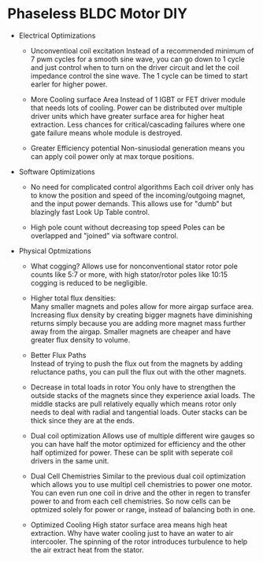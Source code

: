 # Phaseless BLDC Motor DIY

* Electrical Optimizations

    + Unconventioal coil excitation
Instead of a recommended minimum of 7 pwm cycles for a smooth sine wave, you can go down to 1 cycle and just control when to turn on the driver circuit and let the coil impedance control the sine wave. The 1 cycle can be timed to start earler for higher power.
    
    + More Cooling surface Area 
Instead of 1 IGBT or FET driver module that needs lots of cooling. Power can be distributed over multiple driver units which have greater surface area for higher heat extraction. Less chances for critical/cascading failures where one gate failure means whole module is destroyed.

    + Greater Efficiency potential 
Non-sinusiodal generation means you can apply coil power only at max torque positions.

* Software Optimizations

    + No need for complicated control algorithms 
Each coil driver only has to know the position and speed of the incoming/outgoing magnet, and the input power demands.  This allows use for "dumb" but blazingly fast Look Up Table control.

    + High pole count without decreasing top speed 
Poles can be overlapped and "joined" via software control.

* Physical Optmizations 

    + What cogging? 
Allows use for nonconventional stator rotor pole counts like 5:7 or more, with high stator/rotor poles like 10:15 cogging is reduced to be negligible.

    + Higher total flux densities:   
Many smaller magnets and poles allow for more airgap surface area.
Increasing flux density by creating bigger magnets have diminishing returns simply because you are adding more magnet mass further away from the airgap. Smaller magnets are cheaper and have greater flux density to volume.

    + Better Flux Paths  
Instead of trying to push the flux out from the magnets by adding reluctance paths, you can pull the flux out with the other magnets.

    + Decrease in total loads in rotor 
You only have to strengthen the outside stacks of the magnets since they experience axial loads.  The middle stacks are pull relatively equally which means rotor only needs to deal with radial and tangential loads. Outer stacks can be thick since they are at the ends.

    + Dual coil optimization 
Allows use of multiple different wire gauges so you can have half the motor optimized for efficiency and the other half optimized for power. These can be split with seperate coil drivers in the same unit.

    + Dual Cell Chemistries 
Similar to the previous dual coil optimization which allows you to use multipl cell chemistries to power one motor. You can even run one coil in drive and the other in regen to transfer power to and from each cell chemistries. So now cells can be optmized solely for power or range, instead of balancing both in one.

    + Optimized Cooling 
High stator surface area means high heat extraction.  Why have water cooling just to have an water to air intercooler.  The spinning of the rotor introduces turbulence to help the air extract heat from the stator.